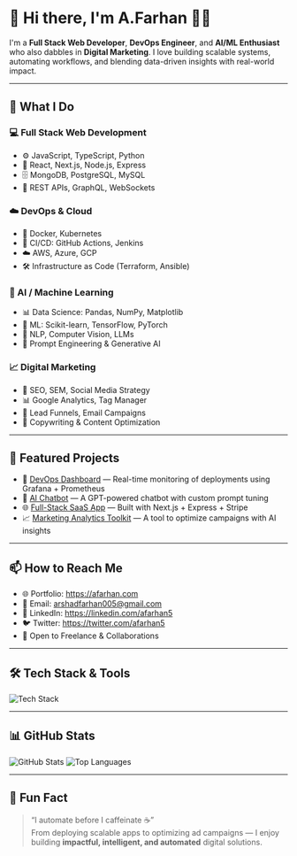 # 👋 Hi there, I'm A.Farhan 👨‍💻

I'm a **Full Stack Web Developer**, **DevOps Engineer**, and **AI/ML Enthusiast** who also dabbles in **Digital Marketing**. I love building scalable systems, automating workflows, and blending data-driven insights with real-world impact.

---

## 💼 What I Do

### 💻 Full Stack Web Development
- ⚙️ JavaScript, TypeScript, Python
- 🧱 React, Next.js, Node.js, Express
- 🗄️ MongoDB, PostgreSQL, MySQL
- 🧪 REST APIs, GraphQL, WebSockets

### ☁️ DevOps & Cloud
- 🐳 Docker, Kubernetes
- 🔁 CI/CD: GitHub Actions, Jenkins
- ☁️ AWS, Azure, GCP
- 🛠️ Infrastructure as Code (Terraform, Ansible)

### 🧠 AI / Machine Learning
- 📊 Data Science: Pandas, NumPy, Matplotlib
- 🤖 ML: Scikit-learn, TensorFlow, PyTorch
- 🧠 NLP, Computer Vision, LLMs
- 🔬 Prompt Engineering & Generative AI

### 📈 Digital Marketing
- 📢 SEO, SEM, Social Media Strategy
- 📊 Google Analytics, Tag Manager
- 🧲 Lead Funnels, Email Campaigns
- 💬 Copywriting & Content Optimization

---

## 📌 Featured Projects

- 🔧 [DevOps Dashboard](https://github.com/yourusername/devops-dashboard) — Real-time monitoring of deployments using Grafana + Prometheus
- 🤖 [AI Chatbot](https://github.com/yourusername/ai-chatbot) — A GPT-powered chatbot with custom prompt tuning
- 🌐 [Full-Stack SaaS App](https://github.com/yourusername/fullstack-saas) — Built with Next.js + Express + Stripe
- 📈 [Marketing Analytics Toolkit](https://github.com/yourusername/marketing-toolkit) — A tool to optimize campaigns with AI insights

---

## 📫 How to Reach Me

- 🌐 Portfolio: https://afarhan.com
- 📧 Email: arshadfarhan005@gmail.com
- 💼 LinkedIn: https://linkedin.com/afarhan5
- 🐦 Twitter: https://twitter.com/afarhan5
- 🎯 Open to Freelance & Collaborations

---

## 🛠️ Tech Stack & Tools

![Tech Stack](https://skillicons.dev/icons?i=js,ts,react,next,nodejs,python,django,flask,aws,gcp,azure,docker,kubernetes,git,github,vscode,figma,mysql,mongodb,postgres,tensorflow,pytorch)

---

## 📊 GitHub Stats

![GitHub Stats](https://github-readme-stats.vercel.app/api?username=yourusername&show_icons=true&theme=tokyonight)
![Top Languages](https://github-readme-stats.vercel.app/api/top-langs/?username=yourusername&layout=compact&theme=tokyonight)

---

## 🧠 Fun Fact

> “I automate before I caffeinate ☕”  
> From deploying scalable apps to optimizing ad campaigns — I enjoy building **impactful, intelligent, and automated** digital solutions.

